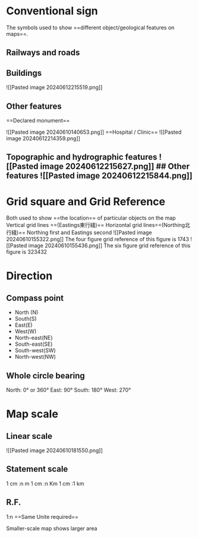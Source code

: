# Conventional sign
The symbols used to show ==different object/geological features on maps==.
## Railways and roads

## Buildings
![[Pasted image 20240612215519.png]]

## Other  features
==Declared monument==

![[Pasted image 20240610140653.png]]
==Hospital / Clinic==
![[Pasted image 20240612214359.png]]
## Topographic and hydrographic features ![[Pasted image 20240612215627.png]] ## Other features ![[Pasted image 20240612215844.png]]
# Grid square and Grid Reference

Both used to show ==the location== of particular objects on the map
Vertical grid lines ==(Eastings東行綫)==
Horizontal grid lines==(Northing北行綫)==
Northing first and Eastings second
![[Pasted image 20240610155322.png]]
The four figure grid reference of this figure is 1743
![[Pasted image 20240610155436.png]]
The six figure grid reference of this figure is 323432

# Direction
## Compass point
- North (N)
- South(S)
- East(E)
- West(W)
- North-east(NE)
- South-east(SE)
- South-west(SW)
- North-west(NW)
## Whole circle bearing
North: 0° or 360° 
East: 90° 
South: 180° 
West: 270° 


# Map scale
## Linear scale
![[Pasted image 20240610181550.png]]

## Statement scale 
1 cm :n m
1 cm :n Km
1 cm :1 km

## R.F.

1:n
==Same Unite required==


Smaller-scale map shows larger area
